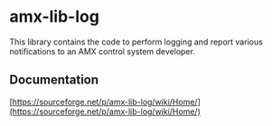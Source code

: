 # amx-lib-log

This library contains the code to perform logging and report various notifications to an AMX control system developer.

## Documentation

[https://sourceforge.net/p/amx-lib-log/wiki/Home/](https://sourceforge.net/p/amx-lib-log/wiki/Home/)
